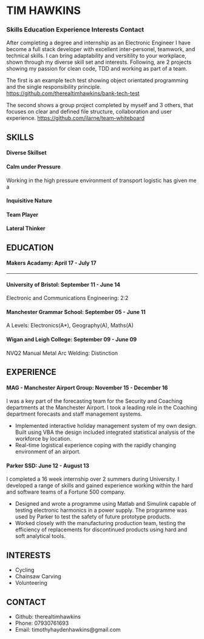 # TIM HAWKINS #

### Skills Education Experience Interests Contact ###

After completing a degree and internship as an Electronic Engineer I have become a full stack developer with excellent inter-personel, teamwork, and technical skills. I can bring adaptability and versitility to your workplace, shown through my diverse skill set and interests. Following, are 2 projects showing my passion for clean code, TDD and working as part of a team. 

The first is an example tech test showing object orientated programming and the single responsibility principle.
https://github.com/therealtimhawkins/bank-tech-test

The second shows a group project completed by myself and 3 others, that focuses on clear and defined file structure, collaboration and user experience.
https://github.com/ilarne/team-whiteboard
## SKILLS ##
#### Diverse Skillset ####

#### Calm under Pressure ####
Working in the high pressure environment of transport logistic has given me a 
#### Inquisitive Nature ####
#### Team Player ####
#### Lateral Thinker ####

## EDUCATION ##

#### Makers Acadamy: April 17 - July 17 ####
--------------------------------------------

#### University of Bristol: September 11 - June 14 ####
Electronic and Communications Engineering: 2:2

#### Manchester Grammar School: September 05 - June 11 ####
A Levels: Electronics(A*), Geography(A), Maths(A)

#### Wigan and Leigh College: September 09 - June 09 ####
NVQ2 Manual Metal Arc Welding: Distinction

## EXPERIENCE ##

#### MAG - Manchester Airport Group: November 15 - December 16 ####

I was a key part of the forecasting team for the Security and Coaching departments at the Manchester Airport. I took a leading role in the Coaching department forecasts and staff management systems.
<ul>
<li>Implemented interactive holiday management system of my own design. Built using VBA the design included integrated statistical analysis of the workforce by location.</li>
<li>Real-time logistical experience coping with the rapidly changing environment of an airport.</li>
</ul>

#### Parker SSD: June 12 - August 13 ####

I completed a 16 week internship over 2 summers during University. I developed a range of skills and gained experience working within the hard and software teams of a Fortune 500 company. 
<ul>
<li>Designed and wrote a programme using Matlab and Simulink capable of testing electronic harmonics in a power supply. The programme was used by Parker to test the safety of future prototype products.</li>
<li>Worked closely with the manufacturing production team, testing the efficiency of replacements for discontinued products using hard and soft analytical tools.</li>
</ul>

## INTERESTS ##
<ul>
<li>Cycling</li>
<li>Chainsaw Carving</li>
<li>Volunteering</li>
</ul>

## CONTACT ##
<ul>
<li>Github: therealtimhawkins</li>
<li>Phone: 07930761693</li>
<li>Email: timothyhaydenhawkins@gmail.com</li>
</ul>
